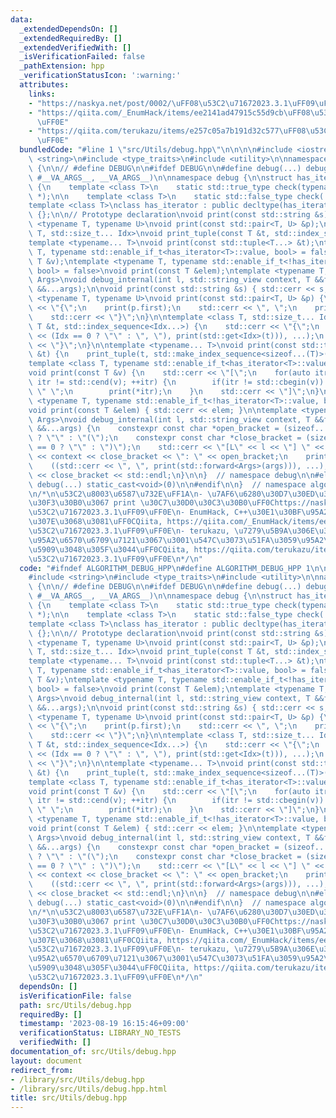 ```yaml
---
data:
  _extendedDependsOn: []
  _extendedRequiredBy: []
  _extendedVerifiedWith: []
  _isVerificationFailed: false
  _pathExtension: hpp
  _verificationStatusIcon: ':warning:'
  attributes:
    links:
    - "https://naskya.net/post/0002/\uFF08\u53C2\u71672023.3.1\uFF09\uFF0E"
    - "https://qiita.com/_EnumHack/items/ee2141ad47915c55d9cb\uFF08\u53C2\u71672023.3.1\uFF09\
      \uFF0E"
    - "https://qiita.com/terukazu/items/e257c05a7b191d32c577\uFF08\u53C2\u71672023.3.1\uFF09\
      \uFF0E"
  bundledCode: "#line 1 \"src/Utils/debug.hpp\"\n\n\n\n#include <iostream>\n#include\
    \ <string>\n#include <type_traits>\n#include <utility>\n\nnamespace algorithm\
    \ {\n\n// #define DEBUG\n\n#ifdef DEBUG\n\n#define debug(...) debug::debug_internal(__LINE__,\
    \ #__VA_ARGS__, __VA_ARGS__)\n\nnamespace debug {\n\nstruct has_iterator_impl\
    \ {\n    template <class T>\n    static std::true_type check(typename T::iterator\
    \ *);\n\n    template <class T>\n    static std::false_type check(...);\n};\n\n\
    template <class T>\nclass has_iterator : public decltype(has_iterator_impl::check<T>(nullptr))\
    \ {};\n\n// Prototype declaration\nvoid print(const std::string &s);\ntemplate\
    \ <typename T, typename U>\nvoid print(const std::pair<T, U> &p);\ntemplate <class\
    \ T, std::size_t... Idx>\nvoid print_tuple(const T &t, std::index_sequence<Idx...>);\n\
    template <typename... T>\nvoid print(const std::tuple<T...> &t);\ntemplate <typename\
    \ T, typename std::enable_if_t<has_iterator<T>::value, bool> = false>\nvoid print(const\
    \ T &v);\ntemplate <typename T, typename std::enable_if_t<!has_iterator<T>::value,\
    \ bool> = false>\nvoid print(const T &elem);\ntemplate <typename T, typename...\
    \ Args>\nvoid debug_internal(int l, std::string_view context, T &&first, Args\
    \ &&...args);\n\nvoid print(const std::string &s) { std::cerr << s; }\n\ntemplate\
    \ <typename T, typename U>\nvoid print(const std::pair<T, U> &p) {\n    std::cerr\
    \ << \"{\";\n    print(p.first);\n    std::cerr << \", \";\n    print(p.second);\n\
    \    std::cerr << \"}\";\n}\n\ntemplate <class T, std::size_t... Idx>\nvoid print_tuple(const\
    \ T &t, std::index_sequence<Idx...>) {\n    std::cerr << \"{\";\n    ((std::cerr\
    \ << (Idx == 0 ? \"\" : \", \"), print(std::get<Idx>(t))), ...);\n    std::cerr\
    \ << \"}\";\n}\n\ntemplate <typename... T>\nvoid print(const std::tuple<T...>\
    \ &t) {\n    print_tuple(t, std::make_index_sequence<sizeof...(T)>());\n}\n\n\
    template <class T, typename std::enable_if_t<has_iterator<T>::value, bool> = false>\n\
    void print(const T &v) {\n    std::cerr << \"[\";\n    for(auto itr = std::cbegin(v);\
    \ itr != std::cend(v); ++itr) {\n        if(itr != std::cbegin(v)) std::cerr <<\
    \ \" \";\n        print(*itr);\n    }\n    std::cerr << \"]\";\n}\n\ntemplate\
    \ <typename T, typename std::enable_if_t<!has_iterator<T>::value, bool> = false>\n\
    void print(const T &elem) { std::cerr << elem; }\n\ntemplate <typename T, typename...\
    \ Args>\nvoid debug_internal(int l, std::string_view context, T &&first, Args\
    \ &&...args) {\n    constexpr const char *open_bracket = (sizeof...(args) == 0\
    \ ? \"\" : \"(\");\n    constexpr const char *close_bracket = (sizeof...(args)\
    \ == 0 ? \"\" : \")\");\n    std::cerr << \"[L\" << l << \"] \" << open_bracket\
    \ << context << close_bracket << \": \" << open_bracket;\n    print(std::forward<T>(first));\n\
    \    ((std::cerr << \", \", print(std::forward<Args>(args))), ...);\n    std::cerr\
    \ << close_bracket << std::endl;\n}\n\n}  // namespace debug\n\n#else\n\n#define\
    \ debug(...) static_cast<void>(0)\n\n#endif\n\n}  // namespace algorithm\n\n\n\
    \n/*\n\u53C2\u8003\u6587\u732E\uFF1A\n- \u7AF6\u6280\u30D7\u30ED\u30B0\u30E9\u30DF\
    \u30F3\u30B0\u3067 print \u30C7\u30D0\u30C3\u30B0\uFF0Chttps://naskya.net/post/0002/\uFF08\
    \u53C2\u71672023.3.1\uFF09\uFF0E\n- EnumHack, C++\u30E1\u30BF\u95A2\u6570\u306E\
    \u307E\u3068\u3081\uFF0CQiita, https://qiita.com/_EnumHack/items/ee2141ad47915c55d9cb\uFF08\
    \u53C2\u71672023.3.1\uFF09\uFF0E\n- terukazu, \u7279\u5B9A\u306E\u30E1\u30F3\u30D0\
    \u95A2\u6570\u6709\u7121\u3067\u3001\u547C\u3073\u51FA\u3059\u95A2\u6570\u3092\
    \u5909\u3048\u305F\u3044\uFF0CQiita, https://qiita.com/terukazu/items/e257c05a7b191d32c577\uFF08\
    \u53C2\u71672023.3.1\uFF09\uFF0E\n*/\n"
  code: "#ifndef ALGORITHM_DEBUG_HPP\n#define ALGORITHM_DEBUG_HPP 1\n\n#include <iostream>\n\
    #include <string>\n#include <type_traits>\n#include <utility>\n\nnamespace algorithm\
    \ {\n\n// #define DEBUG\n\n#ifdef DEBUG\n\n#define debug(...) debug::debug_internal(__LINE__,\
    \ #__VA_ARGS__, __VA_ARGS__)\n\nnamespace debug {\n\nstruct has_iterator_impl\
    \ {\n    template <class T>\n    static std::true_type check(typename T::iterator\
    \ *);\n\n    template <class T>\n    static std::false_type check(...);\n};\n\n\
    template <class T>\nclass has_iterator : public decltype(has_iterator_impl::check<T>(nullptr))\
    \ {};\n\n// Prototype declaration\nvoid print(const std::string &s);\ntemplate\
    \ <typename T, typename U>\nvoid print(const std::pair<T, U> &p);\ntemplate <class\
    \ T, std::size_t... Idx>\nvoid print_tuple(const T &t, std::index_sequence<Idx...>);\n\
    template <typename... T>\nvoid print(const std::tuple<T...> &t);\ntemplate <typename\
    \ T, typename std::enable_if_t<has_iterator<T>::value, bool> = false>\nvoid print(const\
    \ T &v);\ntemplate <typename T, typename std::enable_if_t<!has_iterator<T>::value,\
    \ bool> = false>\nvoid print(const T &elem);\ntemplate <typename T, typename...\
    \ Args>\nvoid debug_internal(int l, std::string_view context, T &&first, Args\
    \ &&...args);\n\nvoid print(const std::string &s) { std::cerr << s; }\n\ntemplate\
    \ <typename T, typename U>\nvoid print(const std::pair<T, U> &p) {\n    std::cerr\
    \ << \"{\";\n    print(p.first);\n    std::cerr << \", \";\n    print(p.second);\n\
    \    std::cerr << \"}\";\n}\n\ntemplate <class T, std::size_t... Idx>\nvoid print_tuple(const\
    \ T &t, std::index_sequence<Idx...>) {\n    std::cerr << \"{\";\n    ((std::cerr\
    \ << (Idx == 0 ? \"\" : \", \"), print(std::get<Idx>(t))), ...);\n    std::cerr\
    \ << \"}\";\n}\n\ntemplate <typename... T>\nvoid print(const std::tuple<T...>\
    \ &t) {\n    print_tuple(t, std::make_index_sequence<sizeof...(T)>());\n}\n\n\
    template <class T, typename std::enable_if_t<has_iterator<T>::value, bool> = false>\n\
    void print(const T &v) {\n    std::cerr << \"[\";\n    for(auto itr = std::cbegin(v);\
    \ itr != std::cend(v); ++itr) {\n        if(itr != std::cbegin(v)) std::cerr <<\
    \ \" \";\n        print(*itr);\n    }\n    std::cerr << \"]\";\n}\n\ntemplate\
    \ <typename T, typename std::enable_if_t<!has_iterator<T>::value, bool> = false>\n\
    void print(const T &elem) { std::cerr << elem; }\n\ntemplate <typename T, typename...\
    \ Args>\nvoid debug_internal(int l, std::string_view context, T &&first, Args\
    \ &&...args) {\n    constexpr const char *open_bracket = (sizeof...(args) == 0\
    \ ? \"\" : \"(\");\n    constexpr const char *close_bracket = (sizeof...(args)\
    \ == 0 ? \"\" : \")\");\n    std::cerr << \"[L\" << l << \"] \" << open_bracket\
    \ << context << close_bracket << \": \" << open_bracket;\n    print(std::forward<T>(first));\n\
    \    ((std::cerr << \", \", print(std::forward<Args>(args))), ...);\n    std::cerr\
    \ << close_bracket << std::endl;\n}\n\n}  // namespace debug\n\n#else\n\n#define\
    \ debug(...) static_cast<void>(0)\n\n#endif\n\n}  // namespace algorithm\n\n#endif\n\
    \n/*\n\u53C2\u8003\u6587\u732E\uFF1A\n- \u7AF6\u6280\u30D7\u30ED\u30B0\u30E9\u30DF\
    \u30F3\u30B0\u3067 print \u30C7\u30D0\u30C3\u30B0\uFF0Chttps://naskya.net/post/0002/\uFF08\
    \u53C2\u71672023.3.1\uFF09\uFF0E\n- EnumHack, C++\u30E1\u30BF\u95A2\u6570\u306E\
    \u307E\u3068\u3081\uFF0CQiita, https://qiita.com/_EnumHack/items/ee2141ad47915c55d9cb\uFF08\
    \u53C2\u71672023.3.1\uFF09\uFF0E\n- terukazu, \u7279\u5B9A\u306E\u30E1\u30F3\u30D0\
    \u95A2\u6570\u6709\u7121\u3067\u3001\u547C\u3073\u51FA\u3059\u95A2\u6570\u3092\
    \u5909\u3048\u305F\u3044\uFF0CQiita, https://qiita.com/terukazu/items/e257c05a7b191d32c577\uFF08\
    \u53C2\u71672023.3.1\uFF09\uFF0E\n*/\n"
  dependsOn: []
  isVerificationFile: false
  path: src/Utils/debug.hpp
  requiredBy: []
  timestamp: '2023-08-19 16:15:46+09:00'
  verificationStatus: LIBRARY_NO_TESTS
  verifiedWith: []
documentation_of: src/Utils/debug.hpp
layout: document
redirect_from:
- /library/src/Utils/debug.hpp
- /library/src/Utils/debug.hpp.html
title: src/Utils/debug.hpp
---
```

